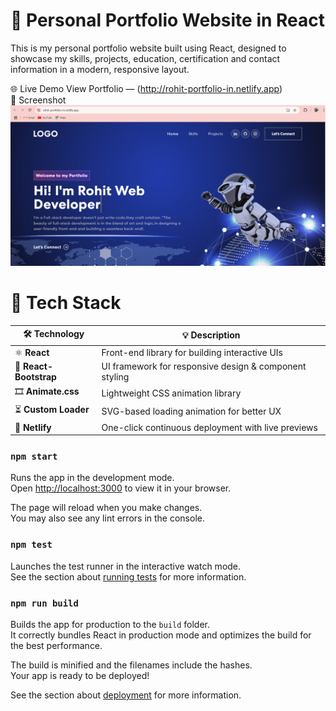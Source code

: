 # 💼 Personal Portfolio Website in React
This is my personal portfolio website built using React, designed to showcase my skills, projects, education, certification and contact information in a modern, responsive layout.

🌐 Live Demo
View Portfolio — (http://rohit-portfolio-in.netlify.app)<br>
📸 Screenshot
![image](https://github.com/rohit159159/Portfolio/blob/b2d9ca5da71c3dcae205dab2a65fec5a9230ecda/Screenshot%20portfolio.png)


# 🔧 Tech Stack
| 🛠️ Technology         | 💡 Description                                         |
|------------------------|--------------------------------------------------------|
| ⚛️ **React**           | Front-end library for building interactive UIs         |
| 💠 **React-Bootstrap** | UI framework for responsive design & component styling |
| 🎞️ **Animate.css**     | Lightweight CSS animation library                      |
| ⏳ **Custom Loader**    | SVG-based loading animation for better UX             |
| 🚀 **Netlify**          |One-click continuous deployment with live previews     |


### `npm start`

Runs the app in the development mode.\
Open [http://localhost:3000](http://localhost:3000) to view it in your browser.

The page will reload when you make changes.\
You may also see any lint errors in the console.

### `npm test`

Launches the test runner in the interactive watch mode.\
See the section about [running tests](https://facebook.github.io/create-react-app/docs/running-tests) for more information.

### `npm run build`

Builds the app for production to the `build` folder.\
It correctly bundles React in production mode and optimizes the build for the best performance.

The build is minified and the filenames include the hashes.\
Your app is ready to be deployed!

See the section about [deployment](https://facebook.github.io/create-react-app/docs/deployment) for more information.
